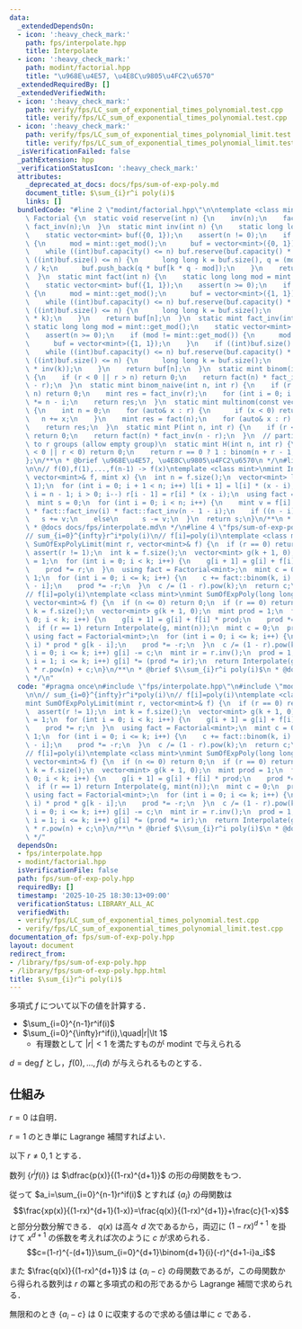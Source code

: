 ```yaml
---
data:
  _extendedDependsOn:
  - icon: ':heavy_check_mark:'
    path: fps/interpolate.hpp
    title: Interpolate
  - icon: ':heavy_check_mark:'
    path: modint/factorial.hpp
    title: "\u968E\u4E57, \u4E8C\u9805\u4FC2\u6570"
  _extendedRequiredBy: []
  _extendedVerifiedWith:
  - icon: ':heavy_check_mark:'
    path: verify/fps/LC_sum_of_exponential_times_polynomial.test.cpp
    title: verify/fps/LC_sum_of_exponential_times_polynomial.test.cpp
  - icon: ':heavy_check_mark:'
    path: verify/fps/LC_sum_of_exponential_times_polynomial_limit.test.cpp
    title: verify/fps/LC_sum_of_exponential_times_polynomial_limit.test.cpp
  _isVerificationFailed: false
  _pathExtension: hpp
  _verificationStatusIcon: ':heavy_check_mark:'
  attributes:
    _deprecated_at_docs: docs/fps/sum-of-exp-poly.md
    document_title: $\sum_{i}r^i poly(i)$
    links: []
  bundledCode: "#line 2 \"modint/factorial.hpp\"\n\ntemplate <class mint>\nstruct\
    \ Factorial {\n  static void reserve(int n) {\n    inv(n);\n    fact(n);\n   \
    \ fact_inv(n);\n  }\n  static mint inv(int n) {\n    static long long mod = mint::get_mod();\n\
    \    static vector<mint> buf({0, 1});\n    assert(n != 0);\n    if (mod != mint::get_mod())\
    \ {\n      mod = mint::get_mod();\n      buf = vector<mint>({0, 1});\n    }\n\
    \    while ((int)buf.capacity() <= n) buf.reserve(buf.capacity() * 2);\n    while\
    \ ((int)buf.size() <= n) {\n      long long k = buf.size(), q = (mod + k - 1)\
    \ / k;\n      buf.push_back(q * buf[k * q - mod]);\n    }\n    return buf[n];\n\
    \  }\n  static mint fact(int n) {\n    static long long mod = mint::get_mod();\n\
    \    static vector<mint> buf({1, 1});\n    assert(n >= 0);\n    if (mod != mint::get_mod())\
    \ {\n      mod = mint::get_mod();\n      buf = vector<mint>({1, 1});\n    }\n\
    \    while ((int)buf.capacity() <= n) buf.reserve(buf.capacity() * 2);\n    while\
    \ ((int)buf.size() <= n) {\n      long long k = buf.size();\n      buf.push_back(buf.back()\
    \ * k);\n    }\n    return buf[n];\n  }\n  static mint fact_inv(int n) {\n   \
    \ static long long mod = mint::get_mod();\n    static vector<mint> buf({1, 1});\n\
    \    assert(n >= 0);\n    if (mod != mint::get_mod()) {\n      mod = mint::get_mod();\n\
    \      buf = vector<mint>({1, 1});\n    }\n    if ((int)buf.size() <= n) inv(n);\n\
    \    while ((int)buf.capacity() <= n) buf.reserve(buf.capacity() * 2);\n    while\
    \ ((int)buf.size() <= n) {\n      long long k = buf.size();\n      buf.push_back(buf.back()\
    \ * inv(k));\n    }\n    return buf[n];\n  }\n  static mint binom(int n, int r)\
    \ {\n    if (r < 0 || r > n) return 0;\n    return fact(n) * fact_inv(r) * fact_inv(n\
    \ - r);\n  }\n  static mint binom_naive(int n, int r) {\n    if (r < 0 || r >\
    \ n) return 0;\n    mint res = fact_inv(r);\n    for (int i = 0; i < r; i++) res\
    \ *= n - i;\n    return res;\n  }\n  static mint multinom(const vector<int>& r)\
    \ {\n    int n = 0;\n    for (auto& x : r) {\n      if (x < 0) return 0;\n   \
    \   n += x;\n    }\n    mint res = fact(n);\n    for (auto& x : r) res *= fact_inv(x);\n\
    \    return res;\n  }\n  static mint P(int n, int r) {\n    if (r < 0 || r > n)\
    \ return 0;\n    return fact(n) * fact_inv(n - r);\n  }\n  // partition n items\
    \ to r groups (allow empty group)\n  static mint H(int n, int r) {\n    if (n\
    \ < 0 || r < 0) return 0;\n    return r == 0 ? 1 : binom(n + r - 1, r);\n  }\n\
    };\n/**\n * @brief \u968E\u4E57, \u4E8C\u9805\u4FC2\u6570\n */\n#line 3 \"fps/interpolate.hpp\"\
    \n\n// f(0),f(1),...,f(n-1) -> f(x)\ntemplate <class mint>\nmint Interpolate(const\
    \ vector<mint>& f, mint x) {\n  int n = f.size();\n  vector<mint> l(n, 1), r(n,\
    \ 1);\n  for (int i = 0; i + 1 < n; i++) l[i + 1] = l[i] * (x - i);\n  for (int\
    \ i = n - 1; i > 0; i--) r[i - 1] = r[i] * (x - i);\n  using fact = Factorial<mint>;\n\
    \  mint s = 0;\n  for (int i = 0; i < n; i++) {\n    mint v = f[i] * l[i] * r[i]\
    \ * fact::fact_inv(i) * fact::fact_inv(n - 1 - i);\n    if ((n - i) & 1)\n   \
    \   s += v;\n    else\n      s -= v;\n  }\n  return s;\n}\n/**\n * @brief Interpolate\n\
    \ * @docs docs/fps/interpolate.md\n */\n#line 4 \"fps/sum-of-exp-poly.hpp\"\n\n\
    // sum_{i=0}^{infty}r^i*poly(i)\n// f[i]=poly(i)\ntemplate <class mint>\nmint\
    \ SumOfExpPolyLimit(mint r, vector<mint>& f) {\n  if (r == 0) return f[0];\n \
    \ assert(r != 1);\n  int k = f.size();\n  vector<mint> g(k + 1, 0);\n  mint prod\
    \ = 1;\n  for (int i = 0; i < k; i++) {\n    g[i + 1] = g[i] + f[i] * prod;\n\
    \    prod *= r;\n  }\n  using fact = Factorial<mint>;\n  mint c = 0;\n  prod =\
    \ 1;\n  for (int i = 0; i <= k; i++) {\n    c += fact::binom(k, i) * prod * g[k\
    \ - i];\n    prod *= -r;\n  }\n  c /= (1 - r).pow(k);\n  return c;\n}\n// sum_{i=0}^{n-1}r^i*poly(i)\n\
    // f[i]=poly(i)\ntemplate <class mint>\nmint SumOfExpPoly(long long n, mint r,\
    \ vector<mint>& f) {\n  if (n <= 0) return 0;\n  if (r == 0) return f[0];\n  int\
    \ k = f.size();\n  vector<mint> g(k + 1, 0);\n  mint prod = 1;\n  for (int i =\
    \ 0; i < k; i++) {\n    g[i + 1] = g[i] + f[i] * prod;\n    prod *= r;\n  }\n\
    \  if (r == 1) return Interpolate(g, mint(n));\n  mint c = 0;\n  prod = 1;\n \
    \ using fact = Factorial<mint>;\n  for (int i = 0; i <= k; i++) {\n    c += fact::binom(k,\
    \ i) * prod * g[k - i];\n    prod *= -r;\n  }\n  c /= (1 - r).pow(k);\n  for (int\
    \ i = 0; i <= k; i++) g[i] -= c;\n  mint ir = r.inv();\n  prod = 1;\n  for (int\
    \ i = 1; i <= k; i++) g[i] *= (prod *= ir);\n  return Interpolate(g, mint(n))\
    \ * r.pow(n) + c;\n}\n/**\n * @brief $\\sum_{i}r^i poly(i)$\n * @docs docs/fps/sum-of-exp-poly.md\n\
    \ */\n"
  code: "#pragma once\n#include \"fps/interpolate.hpp\"\n#include \"modint/factorial.hpp\"\
    \n\n// sum_{i=0}^{infty}r^i*poly(i)\n// f[i]=poly(i)\ntemplate <class mint>\n\
    mint SumOfExpPolyLimit(mint r, vector<mint>& f) {\n  if (r == 0) return f[0];\n\
    \  assert(r != 1);\n  int k = f.size();\n  vector<mint> g(k + 1, 0);\n  mint prod\
    \ = 1;\n  for (int i = 0; i < k; i++) {\n    g[i + 1] = g[i] + f[i] * prod;\n\
    \    prod *= r;\n  }\n  using fact = Factorial<mint>;\n  mint c = 0;\n  prod =\
    \ 1;\n  for (int i = 0; i <= k; i++) {\n    c += fact::binom(k, i) * prod * g[k\
    \ - i];\n    prod *= -r;\n  }\n  c /= (1 - r).pow(k);\n  return c;\n}\n// sum_{i=0}^{n-1}r^i*poly(i)\n\
    // f[i]=poly(i)\ntemplate <class mint>\nmint SumOfExpPoly(long long n, mint r,\
    \ vector<mint>& f) {\n  if (n <= 0) return 0;\n  if (r == 0) return f[0];\n  int\
    \ k = f.size();\n  vector<mint> g(k + 1, 0);\n  mint prod = 1;\n  for (int i =\
    \ 0; i < k; i++) {\n    g[i + 1] = g[i] + f[i] * prod;\n    prod *= r;\n  }\n\
    \  if (r == 1) return Interpolate(g, mint(n));\n  mint c = 0;\n  prod = 1;\n \
    \ using fact = Factorial<mint>;\n  for (int i = 0; i <= k; i++) {\n    c += fact::binom(k,\
    \ i) * prod * g[k - i];\n    prod *= -r;\n  }\n  c /= (1 - r).pow(k);\n  for (int\
    \ i = 0; i <= k; i++) g[i] -= c;\n  mint ir = r.inv();\n  prod = 1;\n  for (int\
    \ i = 1; i <= k; i++) g[i] *= (prod *= ir);\n  return Interpolate(g, mint(n))\
    \ * r.pow(n) + c;\n}\n/**\n * @brief $\\sum_{i}r^i poly(i)$\n * @docs docs/fps/sum-of-exp-poly.md\n\
    \ */"
  dependsOn:
  - fps/interpolate.hpp
  - modint/factorial.hpp
  isVerificationFile: false
  path: fps/sum-of-exp-poly.hpp
  requiredBy: []
  timestamp: '2025-10-25 18:30:13+09:00'
  verificationStatus: LIBRARY_ALL_AC
  verifiedWith:
  - verify/fps/LC_sum_of_exponential_times_polynomial.test.cpp
  - verify/fps/LC_sum_of_exponential_times_polynomial_limit.test.cpp
documentation_of: fps/sum-of-exp-poly.hpp
layout: document
redirect_from:
- /library/fps/sum-of-exp-poly.hpp
- /library/fps/sum-of-exp-poly.hpp.html
title: $\sum_{i}r^i poly(i)$
---
```

多項式 $f$ について以下の値を計算する．

- $\sum_{i=0}^{n-1}r^if(i)$
- $\sum_{i=0}^{\infty}r^if(i),\quad|r|\lt 1$
  - 有理数として $|r|\lt 1$ を満たすものが modint で与えられる

$d=\deg f$ とし，$f(0),\dots,f(d)$ が与えられるものとする．

## 仕組み

$r=0$ は自明．

$r=1$ のとき単に Lagrange 補間すればよい．

以下 $r\neq 0,1$ とする．

数列 $\{r^if(i)\}$ は $\dfrac{p(x)}{(1-rx)^{d+1}}$ の形の母関数をもつ．

従って $a_i=\sum_{i=0}^{n-1}r^if(i)$ とすれば $\{a_i\}$ の母関数は
$$\frac{xp(x)}{(1-rx)^{d+1}(1-x)}=\frac{q(x)}{(1-rx)^{d+1}}+\frac{c}{1-x}$$
と部分分数分解できる．
$q(x)$ は高々 $d$ 次であるから，両辺に $(1-rx)^{d+1}$ を掛けて $x^{d+1}$ の係数を考えれば次のように $c$ が求められる．
$$c=(1-r)^{-(d+1)}\sum_{i=0}^{d+1}\binom{d+1}{i}(-r)^{d+1-i}a_i$$

また $\frac{q(x)}{(1-rx)^{d+1}}$ は $\{a_i-c\}$ の母関数であるが，この母関数から得られる数列は $r$ の冪と多項式の和の形であるから Lagrange 補間で求められる．

無限和のとき $\{a_i-c\}$ は $0$ に収束するので求める値は単に $c$ である．